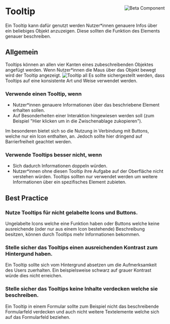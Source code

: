 <div style="display: inline-flex; align-items: center; justify-content: space-between; width: 100%;">
    <h1>Tooltip</h1>
    <img src="assets/beta.png" alt="Beta Component" />
</div>
Ein Tooltip kann dafür genutzt werden Nutzer*innen genauere Infos über ein beliebiges Objekt anzuzeigen. Diese sollten die Funktion des Elements genauer beschreiben.

## Allgemein
Tooltips können an allen vier Kanten eines zubeschreibenden Objektes angefügt werden. Wenn Nutzer*innen die Maus über das Objekt bewegt wird der Tooltip angezeigt.
![Tooltip all](assets/3_components/tooltip/Tooltip_all.jpeg)
Es sollte sichergestellt werden, dass Tooltips auf eine konsistente Art und Weise verwendet werden. 

### Verwende einen Tooltip, wenn
- Nutzer\*innen genauere Informationen über das beschriebene Element erhalten sollen.
- Auf Besonderheiten einer Interaktion hingewiesen werden soll (zum Beispiel "Hier klicken um in die Zwischenablage zukopieren").

Im besonderen bietet sich so die Nutzung in Verbindung mit Buttons, welche nur ein Icon enthalten, an.
Jedoch sollte hier dringend auf Barrierfreiheit geachtet werden.

### Verwende Tooltips besser nicht, wenn
- Sich dadurch Informationen doppeln würden.
- Nutzer\*innen ohne diesen Tooltip ihre Aufgabe auf der Oberfläche nicht verstehen würden. Tooltips sollten nur verwendet werden um weitere Informationen über ein spezifisches Element zubieten.

## Best Practice

### Nutze Tooltips für nicht gelabelte Icons und Buttons.
Ungelabelte Icons welche eine Funktion haben oder Buttons welche keine ausreichende (oder nur aus einem Icon bestehende) Beschreibung besitzen, können durch Tooltips mehr Informationen bekommen.

### Stelle sicher das Tooltips einen ausreichenden Kontrast zum Hintergund haben.
Ein Tooltip sollte sich vom Hintergrund absetzen um die Aufmerksamkeit des Users zuerhalten. Ein beispielsweise schwarz auf grauer Kontrast würde dies nicht erreichen.

### Stelle sicher das Tooltips keine Inhalte verdecken welche sie beschreiben.
Ein Tooltip in einem Formular sollte zum Beispiel nicht das beschreibende Formularfeld verdecken und auch nicht weitere Textelemente welche sich auf das Formularfeld beziehen.